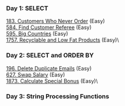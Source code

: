 ### Day 1: SELECT

[183. Customers Who Never Order](https://leetcode.com/problems/customers-who-never-order/) (Easy)\
[584. Find Customer Referee](https://leetcode.com/problems/find-customer-referee/) (Easy)\
[595. Big Countries](https://leetcode.com/problems/big-countries/) (Easy)\
[1757. Recyclable and Low Fat Products](https://leetcode.com/problems/recyclable-and-low-fat-products/) (Easy)\

### Day 2: SELECT and ORDER BY
[196. Delete Duplicate Emails](https://leetcode.com/problems/delete-duplicate-emails/) (Easy)\
[627. Swap Salary](https://leetcode.com/problems/swap-salary/) (Easy)\
[1873. Calculate Special Bonus](https://leetcode.com/problems/calculate-special-bonus/) (Easy)\

### Day 3: String Processing Functions
